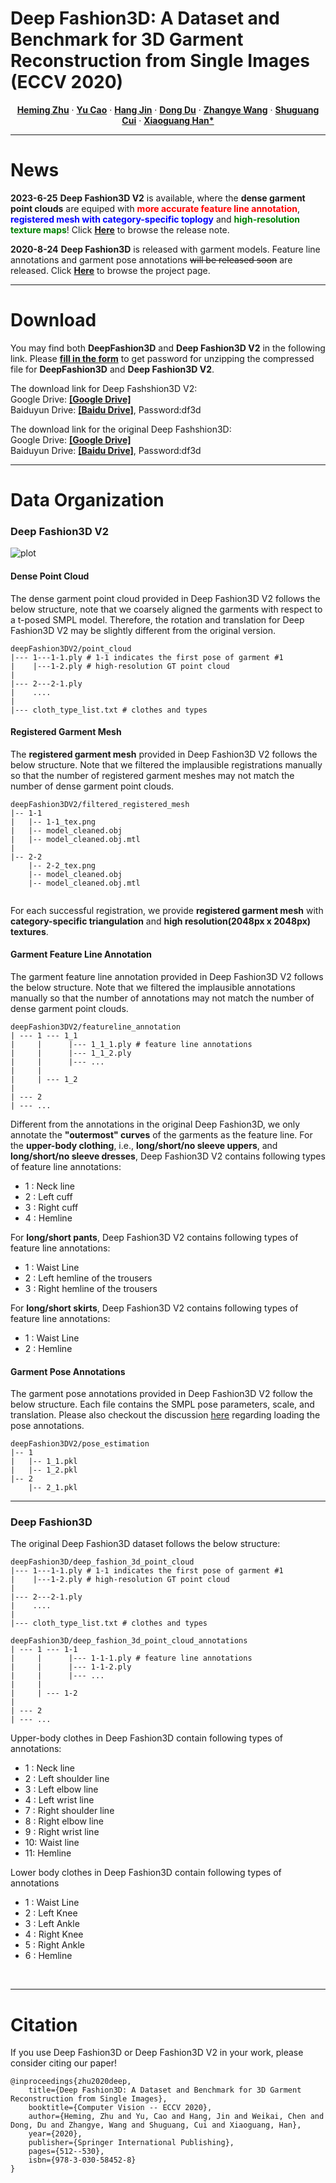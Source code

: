 # Deep Fashion3D: A Dataset and Benchmark for 3D Garment Reconstruction from Single Images (ECCV 2020)

  <p align="center">
    <a href="https://people.mpi-inf.mpg.de/~hezhu/"><strong>Heming Zhu</strong></a>
    ·
    <a href="https://danielcho-hk.github.io/Daniel-Tsao.github.io/"><strong>Yu Cao</strong></a>
    ·
    <a href="https://gaplab.cuhk.edu.cn/pages/people"><strong>Hang Jin</strong></a>
    ·
    <a href="https://scholar.google.com/citations?hl=zh-CN&user=zYxSLfQAAAAJ&view_op=list_works&sortby=pubdate"><strong>Dong Du</strong></a>
    ·
    <a href="http://www.cad.zju.edu.cn/home/zywang/"><strong>Zhangye Wang</strong></a>
    ·
    <a href="https://sse.cuhk.edu.cn/en/faculty/cuishuguang"><strong>Shuguang Cui</strong></a>
    ·
    <a href="https://gaplab.cuhk.edu.cn/pages/people"><strong>Xiaoguang Han*</strong></a>
  </p>
  
---

# News
**2023-6-25** **Deep Fashion3D V2** is available, where the <strong>dense garment point clouds</strong> are equiped with <strong><font color=red>more accurate feature line annotation</font></strong>, <strong><font color=blue>registered mesh  with category-specific toplogy</font></strong> and <strong><font color=green>high-resolution texture maps</font></strong>! Click     <a href="https://kv2000.github.io/2023/06/20/deepFashion3DV2/"><strong>Here</strong></a> to browse the release note.  

**2020-8-24** **Deep Fashion3D** is released with garment models. Feature line annotations and garment pose annotations ~~will be released soon~~ are released. Click     <a href="https://kv2000.github.io/2020/03/25/deepFashion3DRevisited/"><strong>Here</strong></a> to browse the project page.

---

# Download
You may find both **DeepFashion3D** and **Deep Fashion3D V2** in the following link. Please **[fill in the form](https://forms.gle/1SMrPHCyS3m7pkXM6)** to get password for unzipping the compressed file for **DeepFashion3D** and **Deep Fashion3D V2**.

The download link for Deep Fashshion3D V2:  
Google Drive: **[[Google Drive]](https://drive.google.com/drive/folders/1pwCQb4koOAr_Ocuz61ilBm2XPD6QGCu3?usp=sharing)**  
Baiduyun Drive: **[[Baidu Drive]](https://pan.baidu.com/s/1mkb9sSnJMSx92Pw0enWCow)**, Password:df3d

The download link for the original Deep Fashshion3D:  
Google Drive: **[[Google Drive]](https://drive.google.com/drive/folders/1JWkrjoJk7ATBhtanNm6aUOhFswRYD1WP?usp=sharing)**   
Baiduyun Drive: **[[Baidu Drive]](https://pan.baidu.com/s/1MyPj02eMqSFOSlDRPc9ufg)**, Password:df3d

---

# Data Organization
### Deep Fashion3D V2
![plot](https://github.com/GAP-LAB-CUHK-SZ/deepFashion3D/assets/6134940/27e0d528-b38d-4973-ad63-c72576ac8edd)


#### Dense Point Cloud
The dense garment point cloud provided in Deep Fashion3D V2 follows the below structure, note that we coarsely aligned the garments with respect to a t-posed SMPL model. Therefore, the rotation and translation for Deep Fashion3D V2 may be slightly different from the original version.
```
deepFashion3DV2/point_cloud
|--- 1---1-1.ply # 1-1 indicates the first pose of garment #1
|    |---1-2.ply # high-resolution GT point cloud
|
|--- 2---2-1.ply
|    ....
|
|--- cloth_type_list.txt # clothes and types
```

#### Registered Garment Mesh
The **registered garment mesh** provided in Deep Fashion3D V2 follows the below structure. Note that we filtered the implausible registrations manually so that the number of registered garment meshes may not match the number of dense garment point clouds.

```
deepFashion3DV2/filtered_registered_mesh
|-- 1-1
|   |-- 1-1_tex.png  
|   |-- model_cleaned.obj 
|   |-- model_cleaned.obj.mtl
|
|-- 2-2
    |-- 2-2_tex.png  
    |-- model_cleaned.obj
    |-- model_cleaned.obj.mtl
    
```
For each successful registration, we provide **registered garment mesh** with **category-specific triangulation** and **high resolution(2048px x 2048px) textures**.

#### Garment Feature Line Annotation
The garment feature line annotation provided in Deep Fashion3D V2 follows the below structure. Note that we filtered the implausible annotations manually so that the number of annotations may not match the number of dense garment point clouds.
```
deepFashion3DV2/featureline_annotation
| --- 1 --- 1_1
|     |      |--- 1_1_1.ply # feature line annotations     
|     |      |--- 1_1_2.ply     
|     |      |--- ...   
|     |            
|     | --- 1_2
|
| --- 2
| --- ...
```
Different from the annotations in the original Deep Fashion3D, we only annotate the **"outermost" curves** of the garments as the feature line.  For the **upper-body clothing**, i.e., **long/short/no sleeve uppers**, and **long/short/no sleeve dresses**, Deep Fashion3D V2 contains following types of feature line annotations:
- 1 : Neck line
- 2 : Left cuff
- 3 : Right cuff
- 4 : Hemline

For **long/short pants**, Deep Fashion3D V2 contains following types of feature line annotations:
- 1 : Waist Line
- 2 : Left hemline of the trousers
- 3 : Right hemline of the trousers

For **long/short skirts**, Deep Fashion3D V2 contains following types of feature line annotations:
- 1 : Waist Line
- 2 : Hemline

#### Garment Pose Annotations
The garment pose annotations provided in Deep Fashion3D V2 follow the below structure. Each file contains the SMPL pose parameters, scale, and translation. 
Please also checkout the discussion [here](https://github.com/GAP-LAB-CUHK-SZ/deepFashion3D/issues/12) regarding loading the pose annotations.
```
deepFashion3DV2/pose_estimation
|-- 1
|   |-- 1_1.pkl
|   |-- 1_2.pkl
|-- 2
    |-- 2_1.pkl
```

---
### Deep Fashion3D 
The original Deep Fashion3D dataset follows the below structure:
```
deepFashion3D/deep_fashion_3d_point_cloud
|--- 1---1-1.ply # 1-1 indicates the first pose of garment #1
|    |---1-2.ply # high-resolution GT point cloud
|
|--- 2---2-1.ply
|    ....
|
|--- cloth_type_list.txt # clothes and types

deepFashion3D/deep_fashion_3d_point_cloud_annotations
| --- 1 --- 1-1
|     |      |--- 1-1-1.ply # feature line annotations        
|     |      |--- 1-1-2.ply    
|     |      |--- ...      
|     |            
|     | --- 1-2
|
| --- 2
| --- ...
```
Upper-body clothes in Deep Fashion3D contain following types of annotations:
- 1 : Neck line
- 2 : Left shoulder line
- 3 : Left elbow line
- 4 : Left wrist line
- 7 : Right shoulder line
- 8 : Right elbow line
- 9 : Right wrist line
- 10: Waist line
- 11: Hemline

Lower body clothes in Deep Fashion3D contain following types of annotations
- 1 : Waist Line
- 2 : Left Knee
- 3 : Left Ankle
- 4 : Right Knee
- 5 : Right Ankle
- 6 : Hemline 

<br>

---

# Citation
If you use Deep Fashion3D or Deep Fashion3D V2 in your work, please consider citing our paper! 
``` 
@inproceedings{zhu2020deep,
    title={Deep Fashion3D: A Dataset and Benchmark for 3D Garment Reconstruction from Single Images}, 
    booktitle={Computer Vision -- ECCV 2020},
    author={Heming, Zhu and Yu, Cao and Hang, Jin and Weikai, Chen and Dong, Du and Zhangye, Wang and Shuguang, Cui and Xiaoguang, Han},
    year={2020},
    publisher={Springer International Publishing},
    pages={512--530},
    isbn={978-3-030-58452-8}
}
```
